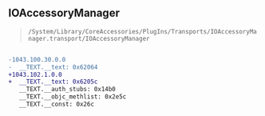 ## IOAccessoryManager

> `/System/Library/CoreAccessories/PlugIns/Transports/IOAccessoryManager.transport/IOAccessoryManager`

```diff

-1043.100.30.0.0
-  __TEXT.__text: 0x62064
+1043.102.1.0.0
+  __TEXT.__text: 0x6205c
   __TEXT.__auth_stubs: 0x14b0
   __TEXT.__objc_methlist: 0x2e5c
   __TEXT.__const: 0x26c

```
